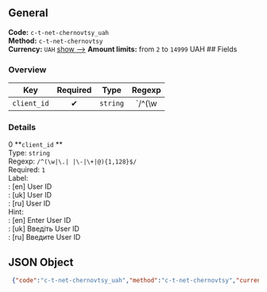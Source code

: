 ## General 
**Code:** `c-t-net-chernovtsy_uah`  
**Method:** `c-t-net-chernovtsy`  
**Currency:** `UAH` [show -->]() 
**Amount limits:** from `2`  to `14999`  UAH ## Fields 
### Overview 
|Key|Required|Type|Regexp| 
|:---:|:---:|:---:|:---:| 
|`client_id` |✔ |`string` |`/^(\w|\.| |\-|\+|@){1,128}$/` | 
 
### Details 
0 **`client_id` **  
Type: `string`  
Regexp: `/^(\w|\.| |\-|\+|@){1,128}$/`  
Required: `1`  
Label:  
: [en] User ID  
: [uk] User ID  
: [ru] User ID  
Hint:  
: [en] Enter User ID  
: [uk] Введіть User ID  
: [ru] Введите User ID  
## JSON Object 
```json
 {"code":"c-t-net-chernovtsy_uah","method":"c-t-net-chernovtsy","currency":"UAH","fields":[{"key":"client_id","type":"string","label":{"en":"User ID","uk":"User ID","ru":"User ID"},"regexp":"\/^(\\w|\\.| |\\-|\\+|@){1,128}$\/","required":true,"position":1,"hint":{"en":"Enter User ID","uk":"\u0412\u0432\u0435\u0434\u0456\u0442\u044c User ID","ru":"\u0412\u0432\u0435\u0434\u0438\u0442\u0435 User ID"},"example":"1633"}],"amount_min":2,"amount_max":14999}```  
